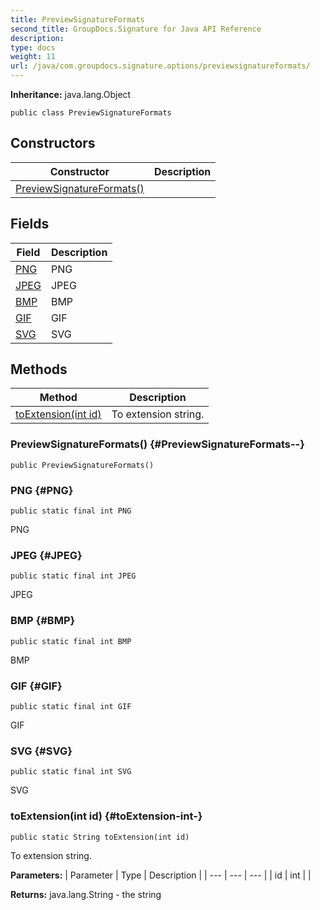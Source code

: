 ```yaml
---
title: PreviewSignatureFormats
second_title: GroupDocs.Signature for Java API Reference
description: 
type: docs
weight: 11
url: /java/com.groupdocs.signature.options/previewsignatureformats/
---
```

**Inheritance:**
java.lang.Object
```
public class PreviewSignatureFormats
```
## Constructors

| Constructor | Description |
| --- | --- |
| [PreviewSignatureFormats()](#PreviewSignatureFormats--) |  |
## Fields

| Field | Description |
| --- | --- |
| [PNG](#PNG) | PNG |
| [JPEG](#JPEG) | JPEG |
| [BMP](#BMP) | BMP |
| [GIF](#GIF) | GIF |
| [SVG](#SVG) | SVG |
## Methods

| Method | Description |
| --- | --- |
| [toExtension(int id)](#toExtension-int-) | To extension string. |
### PreviewSignatureFormats() {#PreviewSignatureFormats--}
```
public PreviewSignatureFormats()
```


### PNG {#PNG}
```
public static final int PNG
```


PNG

### JPEG {#JPEG}
```
public static final int JPEG
```


JPEG

### BMP {#BMP}
```
public static final int BMP
```


BMP

### GIF {#GIF}
```
public static final int GIF
```


GIF

### SVG {#SVG}
```
public static final int SVG
```


SVG

### toExtension(int id) {#toExtension-int-}
```
public static String toExtension(int id)
```


To extension string.

**Parameters:**
| Parameter | Type | Description |
| --- | --- | --- |
| id | int |  |

**Returns:**
java.lang.String - the string
